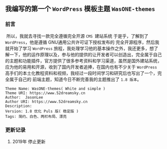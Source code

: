 ## 我编写的第一个 `WordPress` 模板主题 `WasONE-themes`

### 前言

​	所以，我就去寻找一款完全遵循完全开源 `CMS `建站系统 于是乎，了解到了 `WordPress`，他是遵循 GNU通用公共许可证下授权发布的 完全开源程序，然后我就开始了学习 `WordPress` 旅程，我处理学习他的基本操作之外，我还更多，想了解一下，他的运作原理以及，参与他的提供的让开发者可以创造出，完全属于自己的主题和功能插件，官方提供了很多参考资料和学习渠道，虽然是国外建站系统，应为他的易用和开源，收到了国内开发者追捧，在国内也有不少关于 `WordPress` 高手们的本土化教程资料和视频，我经过一段时间学习和研究后也写出了一个，完全属于自己的 前端主题，知道今日不断完善我的主题推出了 `1.8 版本`。

```
Theme Name: WasONE-themes( White and simple )
Theme URI: https://www.52dreamsky.cn
Author:  JasonLee
Author URI: https://www.52dreamsky.cn
Description: 	
Version: 1.8 优化 Puls 版( 稳定版 )
Tags: 简约、白色、两栏布局、漂亮
```

### 更新记录

1. 2019年 停止更新
